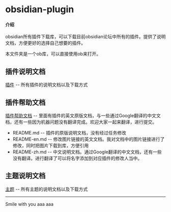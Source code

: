 # obsidian-plugin

#### 介绍
obsidian所有插件下载库，可以下载目前obsidian论坛中所有的插件。提供了说明文档，方便更好的选择自己想要的插件。

本文件夹是一个ob库，可以直接使用ob来打开。

## 插件说明文档
[插件](插件.md)  -- 所有插件的说明文档以及下载方式

## 插件帮助文档
[插件帮助文档](帮助文档.md)  -- 里面有插件的英文原版文档，与一些通过Google翻译的中文文档，还有一些因为机器问题没有翻译完成。欢迎大家一起来翻译，进行提交。
- README.md	-- 插件的原版说明文档，没有经过任务修改
- README-en.md	 -- 修改图片链接的英文文档。我对文档中的图片链接进行了修改，同时把图片下载到库，方便引用
- README-zh.md	 -- 中文说明文档。通过Google翻译的中文文档，还有一些没有翻译。进行翻译了可以将名字添加到对应插件的修改人当中。

## 主题说明文档
[主题](主题.md)  -- 所有主题的说明文档以及下载方式

---
Smile with you
aaa
aaa
